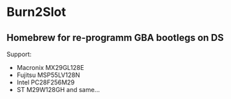 # Burn2Slot
## Homebrew for re-programm GBA bootlegs on DS
Support:
* Macronix MX29GL128E
* Fujitsu MSP55LV128N
* Intel PC28F256M29
* ST M29W128GH
and same... 
